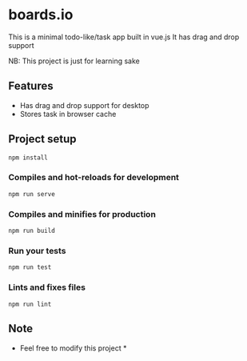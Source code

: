 # boards.io

This is a minimal todo-like/task app built in vue.js 
It has drag and drop support 

NB: This project is just for learning sake

## Features


* Has drag and drop support for desktop
* Stores task in browser cache

## Project setup
```
npm install
```

### Compiles and hot-reloads for development
```
npm run serve
```

### Compiles and minifies for production
```
npm run build
```

### Run your tests
```
npm run test
```

### Lints and fixes files
```
npm run lint
```

## Note
* Feel free to modify this project *
